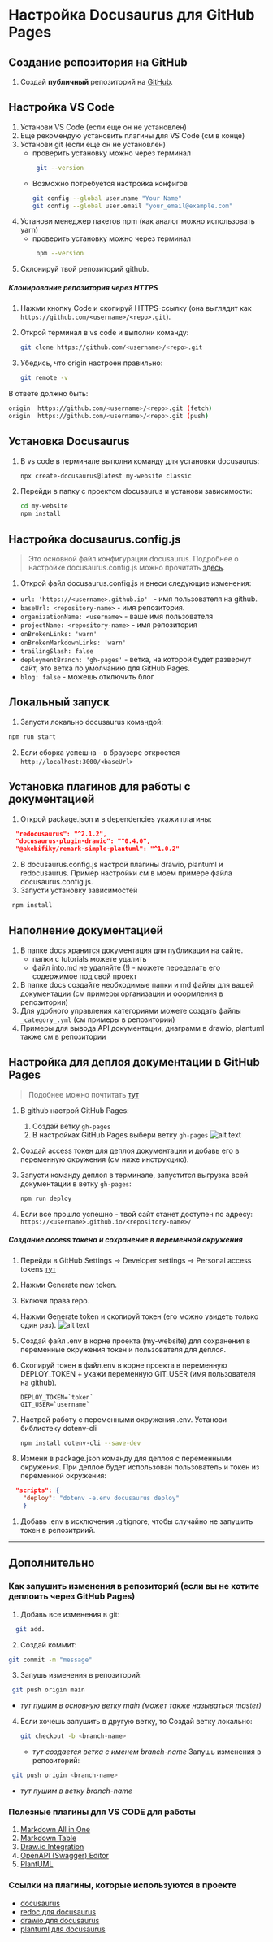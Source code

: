 # Настройка Docusaurus для GitHub Pages

## Создание репозитория на GitHub
1. Создай **публичный** репозиторий на [GitHub](https://github.com/). 

## Настройка VS Code
1. Установи VS Code (если еще он не установлен)
2. Еще рекомендую установить плагины для VS Code (см в конце)
3. Установи git (если еще он не установлен)
    * проверить установку можно через терминал
       ```bash
        git --version
       ```
    * Возможно потребуется настройка конфигов
      ```bash
      git config --global user.name "Your Name"
      git config --global user.email "your_email@example.com"
      ```
4. Установи менеджер пакетов npm (как аналог можно использовать yarn)
    * проверить установку можно через терминал
       ```bash
        npm --version
       ```
5. Склонируй твой репозиторий github.


##### Клонирование репозитория через HTTPS
1. Нажми кнопку Code и скопируй HTTPS-ссылку (она выглядит как `https://github.com/<username>/<repo>.git`).
2. Открой терминал в vs code и выполни команду:

    ```bash
    git clone https://github.com/<username>/<repo>.git
    ```

3. Убедись, что origin настроен правильно:
    ```bash
    git remote -v
    ```
В ответе должно быть:
```bash
origin  https://github.com/<username>/<repo>.git (fetch)
origin  https://github.com/<username>/<repo>.git (push)
```

## Установка Docusaurus
1. В vs code в терминале выполни команду для установки docusaurus:
    ```bash
    npx create-docusaurus@latest my-website classic
    ```
2. Перейди в папку с проектом docusaurus и установи зависимости:
    ```bash
    cd my-website
    npm install
    ```

## Настройка docusaurus.config.js
> Это основной файл конфигурации docusaurus.
> Подробнее о настройке docusaurus.config.js можно прочитать [здесь](https://docusaurus.io/docs/configuration).

1. Открой файл docusaurus.config.js и внеси следующие изменения:
* `url: 'https://<username>.github.io' ` -  имя пользователя на github.
* `baseUrl: <repository-name>` - имя репозитория.
* `organizationName: <username>` - ваше имя пользователя
* `projectName: <repository-name>` - имя репозитория
* `onBrokenLinks: 'warn'`
* `onBrokenMarkdownLinks: 'warn'` 
* `trailingSlash: false`
* `deploymentBranch: 'gh-pages'` - ветка, на которой будет развернут сайт,  это ветка по умолчанию для GitHub Pages.
* `blog: false` - можешь отключить блог

## Локальный запуск
1. Запусти локально docusaurus командой:
  ```bash
  npm run start
  ```
2. Если сборка успешна - в браузере откроется `http://localhost:3000/<baseUrl>`

## Установка плагинов для работы с документацией
1. Открой package.json и в dependencies укажи плагины:
```json
  "redocusaurus": "^2.1.2",
  "docusaurus-plugin-drawio": "^0.4.0",
  "@akebifiky/remark-simple-plantuml": "^1.0.2"
``` 
2. В docusaurus.config.js настрой плагины drawio, plantuml и redocusaurus.
   Пример настройки см в моем примере файла docusaurus.config.js.
3. Запусти установку зависимостей
  ```bash
   npm install
  ```    
## Наполнение документацией
1. В папке docs хранится документация для публикации на сайте.
    * папки с tutorials можете удалить
    * файл into.md не удаляйте (!) - можете переделать его содержимое под свой проект
2. В папке docs создайте необходимые папки и md файлы для вашей документации (см примеры организации и оформления в репозитории)
3. Для удобного управления категориями можете создать файлы `_category_.yml` (см примеры в репозитории)
4. Примеры для вывода API документации, диаграмм в drawio, plantuml также см в репозитории

## Настройка для деплоя документации в GitHub Pages
> Подобнее можно почтитать [тут](https://docusaurus.io/docs/deployment)

1. В github настрой GitHub Pages:
   1. Создай ветку `gh-pages`
   2. В настройках GitHub Pages выбери ветку `gh-pages`
     ![alt text](./static/image.png)
2. Создай access токен для деплоя документации и добавь его в переменную окружения (см ниже инструкцию).

3. Запусти команду деплоя в терминале, запустится выгрузка всей документации в ветку `gh-pages`:
    ```bash
    npm run deploy
    ```
4. Если все прошло успешно - твой сайт станет доступен по адресу:
`https://<username>.github.io/<repository-name>/`

##### Создание access токена и сохранение в переменной окружения
1. Перейди в GitHub Settings → Developer settings → Personal access tokens [тут](https://github.com/settings/tokens)
2. Нажми Generate new token.
3. Включи права repo.
4. Нажми Generate token и скопируй токен (его можно увидеть только один раз).
    ![alt text](./static/image-1.png)

5. Создай файл .env в корне проекта (my-website) для сохранения в переменные окружения токен и пользователя для деплоя.
6. Скопируй токен в файл.env в корне проекта в переменную DEPLOY_TOKEN + укажи переменную GIT_USER (имя пользователя на github).
    ```
    DEPLOY_TOKEN=`token`
    GIT_USER=`username`
    ```
1. Настрой работу с переменными окружения .env. Установи библиотеку dotenv-cli
   ```bash
   npm install dotenv-cli --save-dev
    ```

2. Измени в package.json команду для деплоя с переменными окружения. При деплое будет использован пользователь и токен из переменной окружения:
```json
  "scripts": {
    "deploy": "dotenv -e.env docusaurus deploy"
    }
  ```
1. Добавь .env в исключения .gitignore, чтобы случайно не запушить токен в репозитриий.  

---
## Дополнительно

### Как запушить изменения в репозиторий (если вы не хотите деплоить через GitHub Pages)
1. Добавь все изменения в git:
 ```bash
   git add.
 ```
2. Создай коммит:
  ```bash
  git commit -m "message"
  ```
3. Запушь изменения в репозиторий:
 ```bash
  git push origin main
  ```
* *тут пушим в основную ветку main (может также называться master)* 
4. Если хочешь запушить в другую ветку, то
   Создай ветку локально:
   ```bash
   git checkout -b <branch-name>
   ```
   * *тут создается ветка с именем branch-name*
   Запушь изменения в репозиторий:
 ```bash
  git push origin <branch-name>
  ```
  * *тут пушим в ветку branch-name*

### Полезные плагины для VS CODE для работы

1. [Markdown All in One](https://marketplace.visualstudio.com/items?itemName=yzhang.markdown-all-in-one)
2. [Markdown Table](https://marketplace.visualstudio.com/items?itemName=TakumiI.markdowntable)
3. [Draw.io Integration](https://marketplace.visualstudio.com/items?itemName=hediet.vscode-drawio)
4. [OpenAPI (Swagger) Editor](https://marketplace.visualstudio.com/items?itemName=42Crunch.vscode-openapi)
5. [PlantUML](https://marketplace.visualstudio.com/items?itemName=jebbs.plantuml)

### Ссылки на плагины, которые используются в проекте
 - [docusaurus](https://docusaurus.io/)
 - [redoc для docusaurus](https://redocusaurus.vercel.app/)
 - [drawio для docusaurus](https://github.com/xiguaxigua/docusaurus-plugin-drawio)
 - [plantuml для docusaurus](https://github.com/akebifiky/remark-simple-plantuml)
